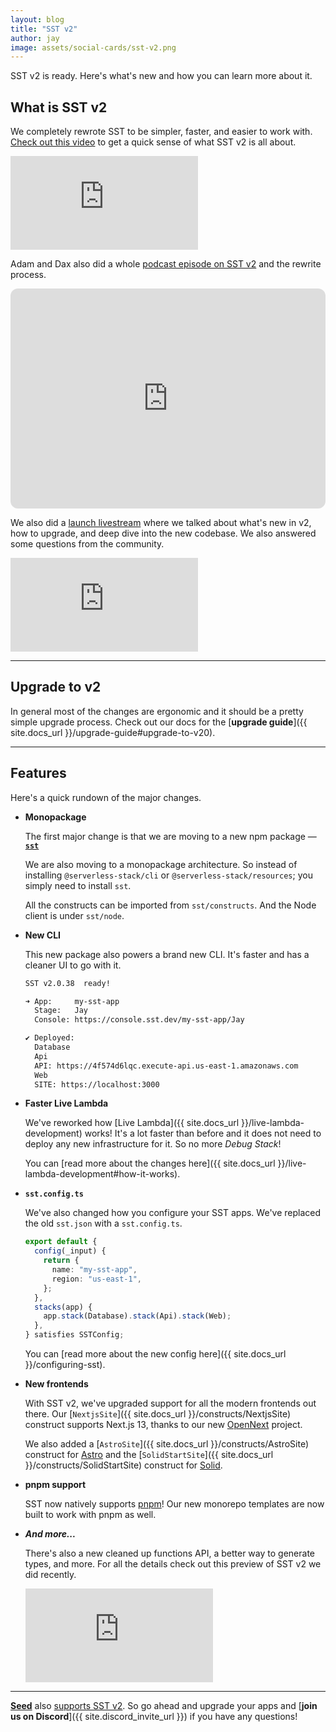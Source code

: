 ```yaml
---
layout: blog
title: "SST v2"
author: jay
image: assets/social-cards/sst-v2.png
---
```


SST v2 is ready. Here's what's new and how you can learn more about it.

## What is SST v2

We completely rewrote SST to be simpler, faster, and easier to work with. [Check out this video](https://youtu.be/v97-SJY1Mb0) to get a quick sense of what SST v2 is all about.

<div class="youtube-container">
  <iframe src="https://www.youtube-nocookie.com/embed/v97-SJY1Mb0" frameborder="0" allow="accelerometer; autoplay; clipboard-write; encrypted-media; gyroscope; picture-in-picture" allowfullscreen></iframe>
</div>

Adam and Dax also did a whole [podcast episode on SST v2](https://tomorrow.fm/8) and the rewrite process.

<iframe style="border-radius:12px" src="https://open.spotify.com/embed/episode/3CFJlgN9vEcLh1P0V52gy2?utm_source=generator" width="100%" height="352" frameBorder="0" allowfullscreen="" allow="autoplay; clipboard-write; encrypted-media; fullscreen; picture-in-picture" loading="lazy"></iframe>

We also did a [launch livestream](https://www.youtube.com/watch?v=v6oqlnY6-Vc) where we talked about what's new in v2, how to upgrade, and deep dive into the new codebase. We also answered some questions from the community.

<div class="youtube-container">
  <iframe src="https://www.youtube-nocookie.com/embed/v6oqlnY6-Vc" frameborder="0" allow="accelerometer; autoplay; clipboard-write; encrypted-media; gyroscope; picture-in-picture" allowfullscreen></iframe>
</div>

---

## Upgrade to v2

In general most of the changes are ergonomic and it should be a pretty simple upgrade process. Check out our docs for the [**upgrade guide**]({{ site.docs_url }}/upgrade-guide#upgrade-to-v20).

---

## Features

Here's a quick rundown of the major changes.

- **Monopackage**

  The first major change is that we are moving to a new npm package — [**`sst`**](https://www.npmjs.com/package/sst)

  We are also moving to a monopackage architecture. So instead of installing `@serverless-stack/cli` or `@serverless-stack/resources`; you simply need to install `sst`.

  All the constructs can be imported from `sst/constructs`. And the Node client is under `sst/node`.

- **New CLI**

  This new package also powers a brand new CLI. It's faster and has a cleaner UI to go with it.

  ```bash
  SST v2.0.38  ready!

  ➜ App:     my-sst-app
    Stage:   Jay
    Console: https://console.sst.dev/my-sst-app/Jay

  ✔ Deployed:
    Database
    Api
    API: https://4f574d6lqc.execute-api.us-east-1.amazonaws.com
    Web
    SITE: https://localhost:3000
  ```

- **Faster Live Lambda**

  We've reworked how [Live Lambda]({{ site.docs_url }}/live-lambda-development) works! It's a lot faster than before and it does not need to deploy any new infrastructure for it. So no more _Debug Stack_!

  You can [read more about the changes here]({{ site.docs_url }}/live-lambda-development#how-it-works).

- **`sst.config.ts`**

  We've also changed how you configure your SST apps. We've replaced the old `sst.json` with a `sst.config.ts`.

  ```ts
  export default {
    config(_input) {
      return {
        name: "my-sst-app",
        region: "us-east-1",
      };
    },
    stacks(app) {
      app.stack(Database).stack(Api).stack(Web);
    },
  } satisfies SSTConfig;
  ```

  You can [read more about the new config here]({{ site.docs_url }}/configuring-sst).

- **New frontends**

  With SST v2, we've upgraded support for all the modern frontends out there. Our [`NextjsSite`]({{ site.docs_url }}/constructs/NextjsSite) construct supports Next.js 13, thanks to our new [OpenNext](https://open-next.js.org) project.

  We also added a [`AstroSite`]({{ site.docs_url }}/constructs/AstroSite) construct for [Astro](https://astro.build) and the [`SolidStartSite`]({{ site.docs_url }}/constructs/SolidStartSite) construct for [Solid](https://www.solidjs.com).

- **pnpm support**

  SST now natively supports [pnpm](https://pnpm.io)! Our new monorepo templates are now built to work with pnpm as well.

- _**And more...**_

  There's also a new cleaned up functions API, a better way to generate types, and more. For all the details check out this preview of SST v2 we did recently.

  <div class="youtube-container">
    <iframe src="https://www.youtube-nocookie.com/embed/qEKUNZWbj-8" frameborder="0" allow="accelerometer; autoplay; clipboard-write; encrypted-media; gyroscope; picture-in-picture" allowfullscreen></iframe>
  </div>

---

[**Seed**](https://seed.run) also [supports SST v2](https://seed.run/blog/sst-v2-support). So go ahead and upgrade your apps and [**join us on Discord**]({{ site.discord_invite_url }}) if you have any questions!
